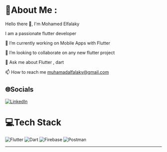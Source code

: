 # 💫About Me :
Hello there 👋, I'm Mohamed Elfalaky

I am a passionate flutter developer

🔭 I’m currently working on Mobile Apps with Flutter 

👯 I’m looking to collaborate on any new flutter project

💬 Ask me about Flutter , dart  

📫 How to reach me muhamadalfalaky@gmail.com

## 🌐Socials
[![LinkedIn](https://img.shields.io/badge/LinkedIn-%230077B5.svg?logo=linkedin&logoColor=white)](https://www.linkedin.com/in/malfalaky/) 

# 💻Tech Stack
![Flutter](https://img.shields.io/badge/Flutter-%2302569B.svg?style=for-the-badge&logo=Flutter&logoColor=white) ![Dart](https://img.shields.io/badge/dart-%230175C2.svg?style=for-the-badge&logo=dart&logoColor=white) ![Firebase](https://img.shields.io/badge/firebase-%23039BE5.svg?style=for-the-badge&logo=firebase) ![Postman](https://img.shields.io/badge/Postman-FF6C37?style=for-the-badge&logo=postman&logoColor=white)

---


